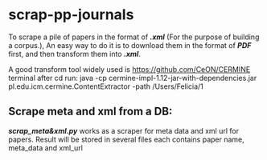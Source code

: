 # scrap-pp-journals

To scrape a pile of papers in the format of ***.xml*** (For the purpose of building a corpus.), An easy way to do it is to download them in the format of ***PDF*** first, and then transform them into ***.xml***.

A good transform tool widely used is https://github.com/CeON/CERMINE
terminal after cd run: java -cp cermine-impl-1.12-jar-with-dependencies.jar pl.edu.icm.cermine.ContentExtractor -path /Users/Felicia/1

## Scrape meta and xml from a DB:
***scrap_meta&xml.py*** works as a scraper for meta data and xml url for papers. Result will be stored in several files each contains paper name, meta_data and xml_url
